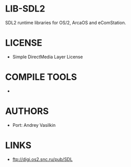 # LIB-SDL2
SDL2 runtime libraries for OS/2, ArcaOS and eComStation.

LICENSE
===============
* Simple DirectMedia Layer License

COMPILE TOOLS
===============
* 
 
AUTHORS
===============
* Port: Andrey Vasilkin

LINKS
===============
* ftp://digi.os2.snc.ru/pub/SDL
